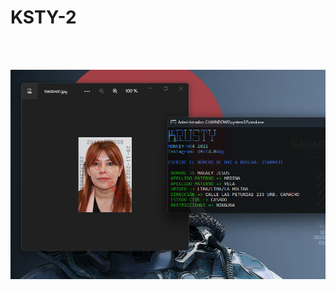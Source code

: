 # KSTY-2
<br/>
</br>
<p align="center">
<img src="https://github.com/Monkey-hk4/KSTY-2/blob/main/img.png" title="KSTY">
</p>
<br/>
